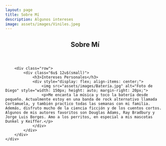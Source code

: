 ```yaml
---
layout: page
title: Sobre Mí
description: Algunos intereses
image: assets/images/Viniles.jpeg
---
```


<!-- Main -->
<div id="main" class="alt">

<!-- One -->
<section id="one">
	<div class="inner">
		<header class="major">
			<h1>Sobre Mí</h1>
		</header>

		<div class="row">
			<div class="6u$ 12u$(small)">
				<h3>Intereses Personales</h3>
				<div style="display: flex; align-items: center;">
					<img src="assets/images/Batería.jpg" alt="Foto de Diego" style="width: 150px; height: auto; margin-right: 20px;">
					<p>Me encanta la música y toco la batería desde pequeño. Actualmente estoy en una banda de rock alternativo llamada Cortamuela, y también practico todas las semanas con mi familia. Además, disfruto mucho de la ciencia ficción y de los cuentos cortos. Algunos de mis autores favoritos son Douglas Adams, Ray Bradbury y Jorge Luis Borges. Amo a los perritos, en especial a mis mascotas Dunkel y Keiffer.</p>
				</div>
			</div>
		</div>
	</div>
</section>

</div>